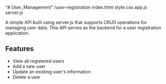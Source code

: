 "# User_Management" 
/user-registration
  index.html
  style.css
  app.js
  server.js

A simple API built using server.js that supports CRUD operations for managing user data. This API serves as the backend for a user registration application.

## Features
- View all registered users
- Add a new user
- Update an existing user's information
- Delete a user
